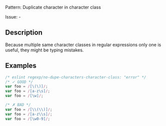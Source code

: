 Pattern: Duplicate character in character class

Issue: -

## Description

Because multiple same character classes in regular expressions only one is useful, they might be typing mistakes.

## Examples

```js
/* eslint regexp/no-dupe-characters-character-class: "error" */
/* ✓ GOOD */
var foo = /[\(\)]/;
var foo = /[a-z\s]/;
var foo = /[\w]/;

/* ✗ BAD */
var foo = /[\\(\\)]/;
var foo = /[a-z\\s]/;
var foo = /[\w0-9]/;
```
